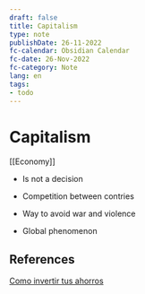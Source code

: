 ```yaml
---
draft: false
title: Capitalism
type: note
publishDate: 26-11-2022
fc-calendar: Obsidian Calendar
fc-date: 26-Nov-2022
fc-category: Note
lang: en
tags:
- todo
---
```


# Capitalism

[[Economy]]
- Is not a decision
- Competition between contries
- Way to avoid war and violence

- Global phenomenon



## References

[Como invertir tus ahorros](https://www.youtube.com/watch?v=SGKLltiokSM)


